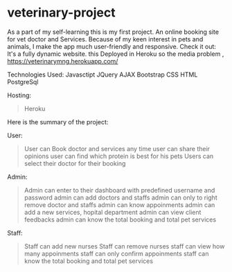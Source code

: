 # veterinary-project
As a part of my self-learning this is my first project. An online booking site for vet doctor and Services. Because of my keen interest in pets and animals, I make the app much user-friendly and responsive.
Check it out:
It's a fully dynamic website. this Deployed in Heroku so the media problem ,
https://veterinarymng.herokuapp.com/

Technologies Used:
Javasctipt
JQuery
AJAX
Bootstrap
CSS
HTML
PostgreSql

Hosting:
> Heroku


Here is the summary of the project: 

User:

> User can Book doctor and services any time
> user can share their opinions
> user can find which protein is best for his pets
> Users can select their doctor for their booking

Admin:

> Admin can enter to their dashboard with predefined username and password
> admin can add doctors and staffs
> admin can only to right remove doctor and staffs
> admin can know appoinments
> admin can add a new services, hopital department
> admin can view client feedbacks
> admin can know the total booking and total pet services
> 


Staff:
> Staff can add new nurses
> Staff can remove nurses
> staff can view how many appoinments 
> staff can only confirm appoinments
> staff can know the total booking and total pet services

